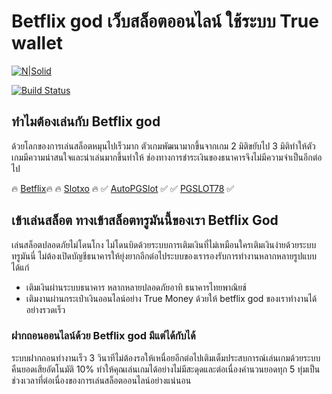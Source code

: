 
# Betflix god เว็บสล็อตออนไลน์ ใช้ระบบ True wallet

[![N|Solid](https://cldup.com/dTxpPi9lDf.thumb.png)](https://nodesource.com/products/nsolid)

[![Build Status](https://travis-ci.org/joemccann/dillinger.svg?branch=master)](https://travis-ci.org/joemccann/dillinger)

## ทำไมต้องเล่นกับ Betflix god
ด้วยโลกของการเล่นสล็อตหมุนไปเร็วมาก ตัวเกมพัฒนามากขึ้นจากเกม 2 มิติขยับไป 3 มิติทำให้ตัวเกมมีความน่าสนใจและน่าเล่นมากขึ้นทำให้ ช่องทางการชำระเงินของธนาคารจึงไม่มีความจำเป็นอีกต่อไป

🔥 [Betflix](https://betflix.bar)🔥
🔥 [Slotxo](https://slotxogame.netr) 🔥
 ✅ [AutoPGSlot](https://autopgslot.com) ✅
 ✅  [PGSLOT78](https://pgslot78.com) ✅

## เข้าเล่นสล็อต ทางเข้าสล็อตทรูมันนี้ของเรา Betflix God
เล่นสล็อตปลอดภัยไม่โดนโกง ไม่โดนบิดด้วยระบบการเติมเงินที่ไม่เหมือนใครเติมเงินง่ายด้วยระบบ ทรูมันนี่ ไม่ต้องเปิดบัญชีธนาคารให้ยุ่งยากอีกต่อไประบบของเรารองรับการทำงานหลากหลายรูปแบบได้แก่
- เติมเงินผ่านระบบธนาคาร หลากหลายปลอดภัยอาทิ ธนาคารไทยพาณิยช์
- เติมงานผ่านกระเป๋าเงินออนไลน์อย่าง True Money ด้วยให้ betflix god ของเราทำงานได้อย่างรวดเร็ว


### ฝากถอนออนไลน์ด้วย Betflix god มีแต่ได้กับได้
ระบบฝากถอนทำงานเร็ว 3 วินาทีไม่ต้องรอให้เหนื่อยอีกต่อไปเติมเต็มประสบการณ์เล่นเกมด้วยระบบ คืนยอดเสียอัตโนมัติ 10% ทำให้คุณเล่นเกมได้อย่างไม่มีสะดุดและต่อเนื่องคำนวนยอดทุก 5 ทุ่มเป็นช่วงเวลาที่ต่อเนื่องของการเล่นสล็อตออนไลน์อย่างแน่นอน
